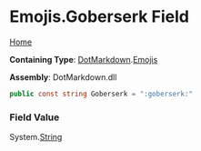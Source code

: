 # Emojis\.Goberserk Field

[Home](../../../README.md)

**Containing Type**: [DotMarkdown](../../README.md)\.[Emojis](../README.md)

**Assembly**: DotMarkdown\.dll

```csharp
public const string Goberserk = ":goberserk:"
```

### Field Value

System\.[String](https://docs.microsoft.com/en-us/dotnet/api/system.string)